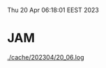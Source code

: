 Thu 20 Apr 06:18:01 EEST 2023
# JAM
<a href='./cache/202304/20_06.log'>./cache/202304/20_06.log</a>
